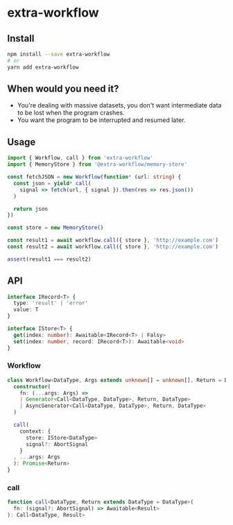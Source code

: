 # extra-workflow
## Install
```sh
npm install --save extra-workflow
# or
yarn add extra-workflow
```

## When would you need it?
- You're dealing with massive datasets,
  you don't want intermediate data to be lost when the program crashes.
- You want the program to be interrupted and resumed later.

## Usage
```ts
import { Workflow, call } from 'extra-workflow'
import { MemoryStore } from '@extra-workflow/memory-store'

const fetchJSON = new Workflow(function* (url: string) {
  const json = yield* call(
    signal => fetch(url, { signal }).then(res => res.json())
  )

  return json
})

const store = new MemoryStore()

const result1 = await workflow.call({ store }, 'http://example.com')
const result2 = await workflow.call({ store }, 'http://example.com')

assert(result1 === result2)
```

## API
```ts
interface IRecord<T> {
  type: 'result' | 'error'
  value: T
}

interface IStore<T> {
  get(index: number): Awaitable<IRecord<T> | Falsy>
  set(index: number, record: IRecord<T>): Awaitable<void>
}
```

### Workflow
```ts
class Workflow<DataType, Args extends unknown[] = unknown[], Return = DataType> {
  constructor(
    fn: (...args: Args) =>
    | Generator<Call<DataType, DataType>, Return, DataType>
    | AsyncGenerator<Call<DataType, DataType>, Return, DataType>
  )

  call(
    context: {
      store: IStore<DataType>
      signal?: AbortSignal
    }
  , ...args: Args
  ): Promise<Return>
}
```

### call
```ts
function call<DataType, Return extends DataType = DataType>(
  fn: (signal?: AbortSignal) => Awaitable<Result>
): Call<DataType, Result>
```
